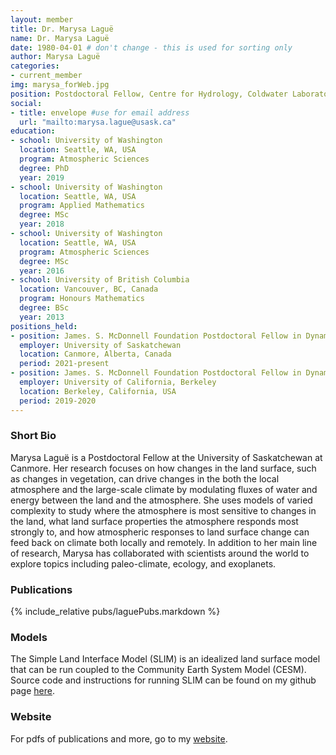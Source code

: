 ```yaml
---
layout: member
title: Dr. Marysa Laguë
name: Dr. Marysa Laguë
date: 1980-04-01 # don't change - this is used for sorting only
author: Marysa Laguë
categories:
- current_member
img: marysa_forWeb.jpg
position: Postdoctoral Fellow, Centre for Hydrology, Coldwater Laboratory 
social:
- title: envelope #use for email address
  url: "mailto:marysa.lague@usask.ca"
education:
- school: University of Washington
  location: Seattle, WA, USA
  program: Atmospheric Sciences
  degree: PhD
  year: 2019
- school: University of Washington
  location: Seattle, WA, USA
  program: Applied Mathematics
  degree: MSc
  year: 2018
- school: University of Washington
  location: Seattle, WA, USA
  program: Atmospheric Sciences
  degree: MSc
  year: 2016
- school: University of British Columbia
  location: Vancouver, BC, Canada
  program: Honours Mathematics
  degree: BSc
  year: 2013
positions_held:
- position: James. S. McDonnell Foundation Postdoctoral Fellow in Dynamic and Multiscale Systems
  employer: University of Saskatchewan
  location: Canmore, Alberta, Canada
  period: 2021-present
- position: James. S. McDonnell Foundation Postdoctoral Fellow in Dynamic and Multiscale Systems
  employer: University of California, Berkeley
  location: Berkeley, California, USA
  period: 2019-2020
---
```


### Short Bio
Marysa Laguë is a Postdoctoral Fellow at the University of Saskatchewan at Canmore. Her research focuses on how changes in the land surface, such as changes in vegetation, can drive changes in the both the local atmosphere and the large-scale climate by modulating fluxes of water and energy between the land and the atmosphere. She uses models of varied complexity to study where the atmosphere is most sensitive to changes in the land, what land surface properties the atmosphere responds most strongly to, and how atmospheric responses to land surface change can feed back on climate both locally and remotely. In addition to her main line of research, Marysa has collaborated with scientists around the world to explore topics including paleo-climate, ecology, and exoplanets. 

### Publications
{% include_relative pubs/laguePubs.markdown %}

### Models
The Simple Land Interface Model (SLIM) is an idealized land surface model that can be run coupled to the Community Earth System Model (CESM). Source code and instructions for running SLIM can be found on my github page [here](https://github.com/marysa/SimpleLand). 

### Website
For pdfs of publications and more, go to my [website](https://marysalague.com). 